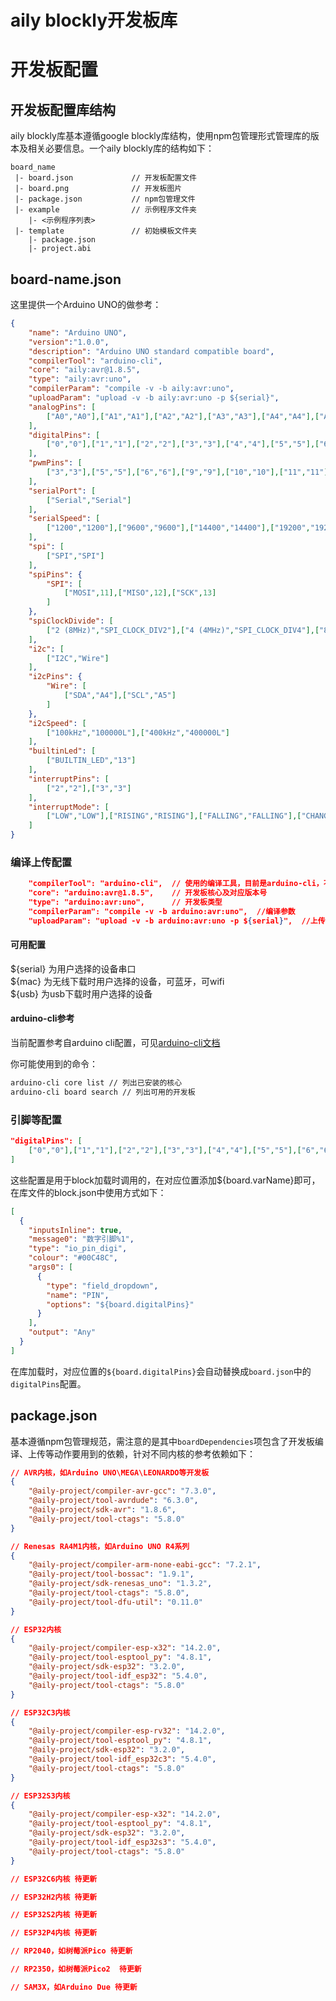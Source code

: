 # aily blockly开发板库  
# 开发板配置  

## 开发板配置库结构
aily blockly库基本遵循google blockly库结构，使用npm包管理形式管理库的版本及相关必要信息。一个aily blockly库的结构如下：
```
board_name  
 |- board.json             // 开发板配置文件
 |- board.png              // 开发板图片
 |- package.json           // npm包管理文件
 |- example                // 示例程序文件夹
    |- <示例程序列表>
 |- template               // 初始模板文件夹
    |- package.json
    |- project.abi
```

## board-name.json
这里提供一个Arduino UNO的做参考：
```json
{
    "name": "Arduino UNO",
    "version":"1.0.0",
    "description": "Arduino UNO standard compatible board",
    "compilerTool": "arduino-cli",
    "core": "aily:avr@1.8.5",
    "type": "aily:avr:uno",
    "compilerParam": "compile -v -b aily:avr:uno",
    "uploadParam": "upload -v -b aily:avr:uno -p ${serial}",
    "analogPins": [
        ["A0","A0"],["A1","A1"],["A2","A2"],["A3","A3"],["A4","A4"],["A5","A5"]
    ],
    "digitalPins": [
        ["0","0"],["1","1"],["2","2"],["3","3"],["4","4"],["5","5"],["6","6"],["7","7"],["8","8"],["9","9"],["10","10"],["11","11"],["12","12"],["13","13"],["A0","A0"],["A1","A1"],["A2","A2"],["A3","A3"],["A4","A4"],["A5","A5"]
    ],
    "pwmPins": [
        ["3","3"],["5","5"],["6","6"],["9","9"],["10","10"],["11","11"]
    ],
    "serialPort": [
        ["Serial","Serial"]
    ],
    "serialSpeed": [
        ["1200","1200"],["9600","9600"],["14400","14400"],["19200","19200"],["38400","38400"],["57600","57600"],["115200","115200"]
    ],
    "spi": [
        ["SPI","SPI"]
    ],
    "spiPins": {
        "SPI": [
            ["MOSI",11],["MISO",12],["SCK",13]
        ]
    },
    "spiClockDivide": [
        ["2 (8MHz)","SPI_CLOCK_DIV2"],["4 (4MHz)","SPI_CLOCK_DIV4"],["8 (2MHz)","SPI_CLOCK_DIV8"],["16 (1MHz)","SPI_CLOCK_DIV16"],["32 (500KHz)","SPI_CLOCK_DIV32"],["64 (250KHz)","SPI_CLOCK_DIV64"],["128 (125KHz)","SPI_CLOCK_DIV128"]
    ],
    "i2c": [
        ["I2C","Wire"]
    ],
    "i2cPins": {
        "Wire": [
            ["SDA","A4"],["SCL","A5"]
        ]
    },
    "i2cSpeed": [
        ["100kHz","100000L"],["400kHz","400000L"]
    ],
    "builtinLed": [
        ["BUILTIN_LED","13"]
    ],
    "interruptPins": [
        ["2","2"],["3","3"]
    ],
    "interruptMode": [
        ["LOW","LOW"],["RISING","RISING"],["FALLING","FALLING"],["CHANGE","CHANGE"]
    ]
}
```

### 编译上传配置
```json
    "compilerTool": "arduino-cli",  // 使用的编译工具，目前是arduino-cli，不需要更改
    "core": "arduino:avr@1.8.5",    // 开发板核心及对应版本号
    "type": "arduino:avr:uno",      // 开发板类型
    "compilerParam": "compile -v -b arduino:avr:uno",  //编译参数
    "uploadParam": "upload -v -b arduino:avr:uno -p ${serial}",  //上传参数，其中${serial}是串口变量，实际使用时会替换成用户选择的串口
```

#### 可用配置
 ${serial} 为用户选择的设备串口  
 ${mac} 为无线下载时用户选择的设备，可蓝牙，可wifi  
 ${usb} 为usb下载时用户选择的设备  

#### arduino-cli参考
当前配置参考自arduino cli配置，可见[arduino-cli文档](https://arduino.github.io/arduino-cli)  

你可能使用到的命令：
```bash
arduino-cli core list // 列出已安装的核心
arduino-cli board search // 列出可用的开发板
```

### 引脚等配置
```json
"digitalPins": [
    ["0","0"],["1","1"],["2","2"],["3","3"],["4","4"],["5","5"],["6","6"],["7","7"],["8","8"],["9","9"],["10","10"],["11","11"],["12","12"],["13","13"],["A0","A0"],["A1","A1"],["A2","A2"],["A3","A3"],["A4","A4"],["A5","A5"]
]
```
这些配置是用于block加载时调用的，在对应位置添加${board.varName}即可，在库文件的block.json中使用方式如下：
```json
[
  {
    "inputsInline": true,
    "message0": "数字引脚%1",
    "type": "io_pin_digi",
    "colour": "#00C48C",
    "args0": [
      {
        "type": "field_dropdown",
        "name": "PIN",
        "options": "${board.digitalPins}"
      }
    ],
    "output": "Any"
  }
]
```
在库加载时，对应位置的`${board.digitalPins}`会自动替换成`board.json`中的`digitalPins`配置。  

## package.json
基本遵循npm包管理规范，需注意的是其中`boardDependencies`项包含了开发板编译、上传等动作要用到的依赖，针对不同内核的参考依赖如下：
```json
// AVR内核，如Arduino UNO\MEGA\LEONARDO等开发板
{
    "@aily-project/compiler-avr-gcc": "7.3.0",
    "@aily-project/tool-avrdude": "6.3.0",
    "@aily-project/sdk-avr": "1.8.6",
    "@aily-project/tool-ctags": "5.8.0"
}
```  
```json
// Renesas RA4M1内核，如Arduino UNO R4系列
{
    "@aily-project/compiler-arm-none-eabi-gcc": "7.2.1",
    "@aily-project/tool-bossac": "1.9.1",
    "@aily-project/sdk-renesas_uno": "1.3.2",
    "@aily-project/tool-ctags": "5.8.0",
    "@aily-project/tool-dfu-util": "0.11.0"    
}
```
```json
// ESP32内核
{
    "@aily-project/compiler-esp-x32": "14.2.0",
    "@aily-project/tool-esptool_py": "4.8.1",
    "@aily-project/sdk-esp32": "3.2.0",
    "@aily-project/tool-idf_esp32": "5.4.0",
    "@aily-project/tool-ctags": "5.8.0"
}
```
```json
// ESP32C3内核
{
    "@aily-project/compiler-esp-rv32": "14.2.0",
    "@aily-project/tool-esptool_py": "4.8.1",
    "@aily-project/sdk-esp32": "3.2.0",
    "@aily-project/tool-idf_esp32c3": "5.4.0",
    "@aily-project/tool-ctags": "5.8.0"
}
```
```json
// ESP32S3内核
{
    "@aily-project/compiler-esp-x32": "14.2.0",
    "@aily-project/tool-esptool_py": "4.8.1",
    "@aily-project/sdk-esp32": "3.2.0",
    "@aily-project/tool-idf_esp32s3": "5.4.0",
    "@aily-project/tool-ctags": "5.8.0"
}
```
```json
// ESP32C6内核 待更新
```
```json
// ESP32H2内核 待更新
```
```json
// ESP32S2内核 待更新
```
```json
// ESP32P4内核 待更新
```
```json
// RP2040，如树莓派Pico 待更新
```
```json
// RP2350，如树莓派Pico2  待更新
```
```json
// SAM3X，如Arduino Due 待更新
```